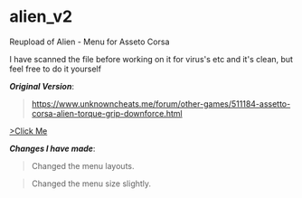 # alien_v2
Reupload of Alien - Menu for Asseto Corsa

I have scanned the file before working on it for virus's etc and it's clean, but feel free to do it yourself

***Original Version***:
>https://www.unknowncheats.me/forum/other-games/511184-assetto-corsa-alien-torque-grip-downforce.html

<a href="https://www.unknowncheats.me/forum/other-games/511184-assetto-corsa-alien-torque-grip-downforce.html" target="blank">
>Click Me</a>

***Changes I have made***:
>Changed the menu layouts. 

>Changed the menu size slightly.

